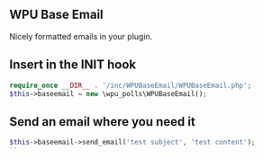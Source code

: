 WPU Base Email
---

Nicely formatted emails in your plugin.

## Insert in the INIT hook

```php
require_once __DIR__ . '/inc/WPUBaseEmail/WPUBaseEmail.php';
$this->baseemail = new \wpu_polls\WPUBaseEmail();
```

## Send an email where you need it

```php
$this->baseemail->send_email('test subject', 'test content');
``

